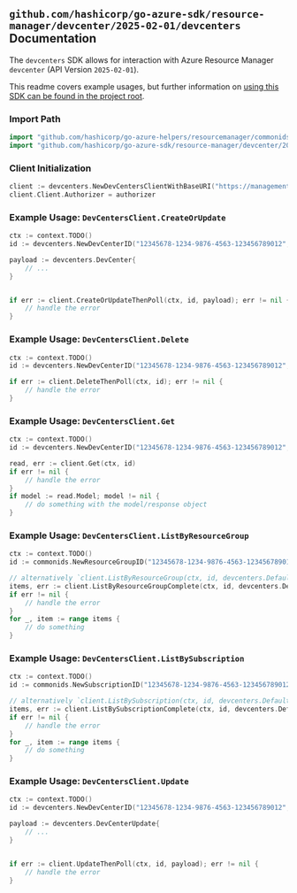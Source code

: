 
## `github.com/hashicorp/go-azure-sdk/resource-manager/devcenter/2025-02-01/devcenters` Documentation

The `devcenters` SDK allows for interaction with Azure Resource Manager `devcenter` (API Version `2025-02-01`).

This readme covers example usages, but further information on [using this SDK can be found in the project root](https://github.com/hashicorp/go-azure-sdk/tree/main/docs).

### Import Path

```go
import "github.com/hashicorp/go-azure-helpers/resourcemanager/commonids"
import "github.com/hashicorp/go-azure-sdk/resource-manager/devcenter/2025-02-01/devcenters"
```


### Client Initialization

```go
client := devcenters.NewDevCentersClientWithBaseURI("https://management.azure.com")
client.Client.Authorizer = authorizer
```


### Example Usage: `DevCentersClient.CreateOrUpdate`

```go
ctx := context.TODO()
id := devcenters.NewDevCenterID("12345678-1234-9876-4563-123456789012", "example-resource-group", "devCenterName")

payload := devcenters.DevCenter{
	// ...
}


if err := client.CreateOrUpdateThenPoll(ctx, id, payload); err != nil {
	// handle the error
}
```


### Example Usage: `DevCentersClient.Delete`

```go
ctx := context.TODO()
id := devcenters.NewDevCenterID("12345678-1234-9876-4563-123456789012", "example-resource-group", "devCenterName")

if err := client.DeleteThenPoll(ctx, id); err != nil {
	// handle the error
}
```


### Example Usage: `DevCentersClient.Get`

```go
ctx := context.TODO()
id := devcenters.NewDevCenterID("12345678-1234-9876-4563-123456789012", "example-resource-group", "devCenterName")

read, err := client.Get(ctx, id)
if err != nil {
	// handle the error
}
if model := read.Model; model != nil {
	// do something with the model/response object
}
```


### Example Usage: `DevCentersClient.ListByResourceGroup`

```go
ctx := context.TODO()
id := commonids.NewResourceGroupID("12345678-1234-9876-4563-123456789012", "example-resource-group")

// alternatively `client.ListByResourceGroup(ctx, id, devcenters.DefaultListByResourceGroupOperationOptions())` can be used to do batched pagination
items, err := client.ListByResourceGroupComplete(ctx, id, devcenters.DefaultListByResourceGroupOperationOptions())
if err != nil {
	// handle the error
}
for _, item := range items {
	// do something
}
```


### Example Usage: `DevCentersClient.ListBySubscription`

```go
ctx := context.TODO()
id := commonids.NewSubscriptionID("12345678-1234-9876-4563-123456789012")

// alternatively `client.ListBySubscription(ctx, id, devcenters.DefaultListBySubscriptionOperationOptions())` can be used to do batched pagination
items, err := client.ListBySubscriptionComplete(ctx, id, devcenters.DefaultListBySubscriptionOperationOptions())
if err != nil {
	// handle the error
}
for _, item := range items {
	// do something
}
```


### Example Usage: `DevCentersClient.Update`

```go
ctx := context.TODO()
id := devcenters.NewDevCenterID("12345678-1234-9876-4563-123456789012", "example-resource-group", "devCenterName")

payload := devcenters.DevCenterUpdate{
	// ...
}


if err := client.UpdateThenPoll(ctx, id, payload); err != nil {
	// handle the error
}
```
